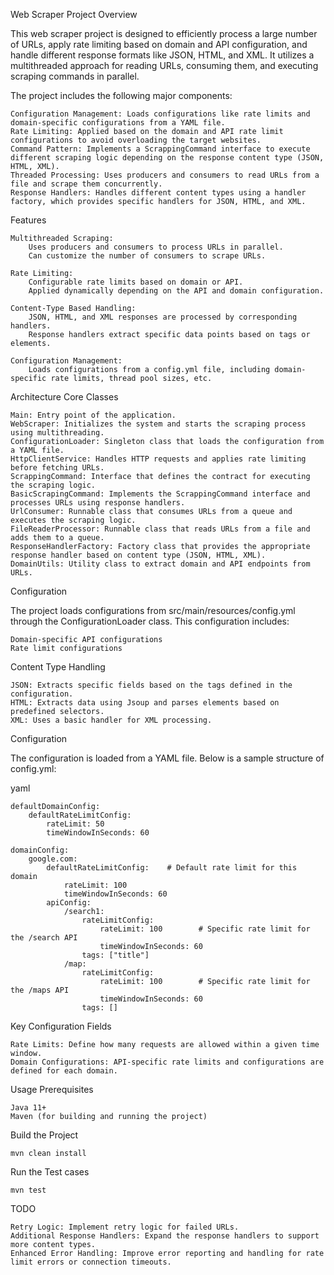 Web Scraper Project
Overview

This web scraper project is designed to efficiently process a large number of URLs, apply rate limiting based on domain and API configuration, and handle different response formats like JSON, HTML, and XML. It utilizes a multithreaded approach for reading URLs, consuming them, and executing scraping commands in parallel.

The project includes the following major components:

    Configuration Management: Loads configurations like rate limits and domain-specific configurations from a YAML file.
    Rate Limiting: Applied based on the domain and API rate limit configurations to avoid overloading the target websites.
    Command Pattern: Implements a ScrappingCommand interface to execute different scraping logic depending on the response content type (JSON, HTML, XML).
    Threaded Processing: Uses producers and consumers to read URLs from a file and scrape them concurrently.
    Response Handlers: Handles different content types using a handler factory, which provides specific handlers for JSON, HTML, and XML.

Features

    Multithreaded Scraping:
        Uses producers and consumers to process URLs in parallel.
        Can customize the number of consumers to scrape URLs.

    Rate Limiting:
        Configurable rate limits based on domain or API.
        Applied dynamically depending on the API and domain configuration.

    Content-Type Based Handling:
        JSON, HTML, and XML responses are processed by corresponding handlers.
        Response handlers extract specific data points based on tags or elements.

    Configuration Management:
        Loads configurations from a config.yml file, including domain-specific rate limits, thread pool sizes, etc.

Architecture
Core Classes

    Main: Entry point of the application.
    WebScraper: Initializes the system and starts the scraping process using multithreading.
    ConfigurationLoader: Singleton class that loads the configuration from a YAML file.
    HttpClientService: Handles HTTP requests and applies rate limiting before fetching URLs.
    ScrappingCommand: Interface that defines the contract for executing the scraping logic.
    BasicScrapingCommand: Implements the ScrappingCommand interface and processes URLs using response handlers.
    UrlConsumer: Runnable class that consumes URLs from a queue and executes the scraping logic.
    FileReaderProcessor: Runnable class that reads URLs from a file and adds them to a queue.
    ResponseHandlerFactory: Factory class that provides the appropriate response handler based on content type (JSON, HTML, XML).
    DomainUtils: Utility class to extract domain and API endpoints from URLs.

Configuration

The project loads configurations from src/main/resources/config.yml through the ConfigurationLoader class. This configuration includes:

    Domain-specific API configurations
    Rate limit configurations

Content Type Handling

    JSON: Extracts specific fields based on the tags defined in the configuration.
    HTML: Extracts data using Jsoup and parses elements based on predefined selectors.
    XML: Uses a basic handler for XML processing.

Configuration

The configuration is loaded from a YAML file. Below is a sample structure of config.yml:

yaml

    defaultDomainConfig:
        defaultRateLimitConfig:
            rateLimit: 50
            timeWindowInSeconds: 60

    domainConfig:
        google.com:
            defaultRateLimitConfig:    # Default rate limit for this domain
                rateLimit: 100
                timeWindowInSeconds: 60
            apiConfig:
                /search1:
                    rateLimitConfig:
                        rateLimit: 100        # Specific rate limit for the /search API
                        timeWindowInSeconds: 60
                    tags: ["title"]
                /map:
                    rateLimitConfig:
                        rateLimit: 100        # Specific rate limit for the /maps API
                        timeWindowInSeconds: 60
                    tags: []



Key Configuration Fields

    Rate Limits: Define how many requests are allowed within a given time window.
    Domain Configurations: API-specific rate limits and configurations are defined for each domain.

Usage
Prerequisites

    Java 11+
    Maven (for building and running the project)

Build the Project

    mvn clean install

Run the Test cases

    mvn test

TODO

    Retry Logic: Implement retry logic for failed URLs.
    Additional Response Handlers: Expand the response handlers to support more content types.
    Enhanced Error Handling: Improve error reporting and handling for rate limit errors or connection timeouts.
